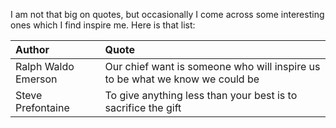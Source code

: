 I am not that big on quotes, but occasionally I come across some interesting ones which I find inspire me. Here is that list:

| Author | Quote |
| :--- | :--- |
| Ralph Waldo Emerson | Our chief want is someone who will inspire us to be what we know we could be |
| Steve Prefontaine | To give anything less than your best is to sacrifice the gift |



